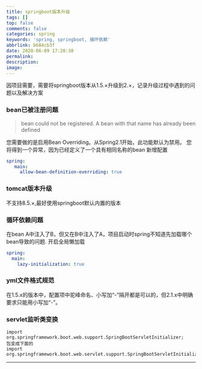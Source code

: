 ```yaml
---
title: springboot版本升级
tags: []
top: false
comments: false
categories: spring
keywords: 'spring, springboot, 循环依赖'
abbrlink: b684cb3f
date: 2020-06-09 17:20:38
permalink:
description:
image:
---
```


因项目需要，需要将springboot版本从1.5.×升级到2.×，记录升级过程中遇到的问题以及解决方案

### bean已被注册问题

> bean could not be registered. A bean with that name has already been defined

您需要做的是启用Bean Overriding。从Spring2.1开始，此功能默认为禁用。
您将得到一个异常，因为已经定义了一个具有相同名称的bean
新增配置
``` yaml
spring:
   main:
     allow-bean-definition-overriding: true
```

<!-- more -->

### tomcat版本升级

不支持8.5.×,最好使用springboot默认内置的版本

### 循环依赖问题

在bean A中注入了B，但又在B中注入了A，项目启动时spring不知道先加载哪个bean导致的问题.
开启全局懒加载
``` yml
spring:
  main:
    lazy-initialization: true
```

### yml文件格式规范

在1.5.x的版本中，配置项中驼峰命名、小写加“-”隔开都是可以的，但2.1.x中明确要求只能用小写加“-”。

### servlet监听类变换
```
import org.springframework.boot.web.support.SpringBootServletInitializer;
包变成下面的
import org.springframework.boot.web.servlet.support.SpringBootServletInitializer;

```

<hr />